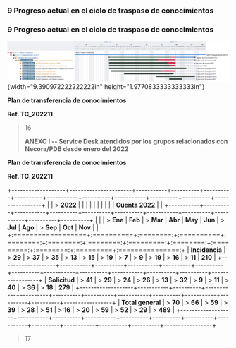 ### 9 Progreso actual en el ciclo de traspaso de conocimientos

### 9 Progreso actual en el ciclo de traspaso de conocimientos

![](wiki/assets/media/image6.jpg){width="9.390972222222222in" height="1.9770833333333333in"}

**Plan de transferencia de conocimientos**

**Ref. TC_202211**

> 16
>
> **ANEXO I -- Service Desk atendidos por los grupos relacionados con Necora/PDB desde enero del 2022**

**Plan de transferencia de conocimientos**

**Ref. TC_202211**

+-------------------+----------------------+-----------+----------+----------+----------+-----------+----------+-----------+----------+----------+-----------------+
|                   | > **2022**           |           |          |          |          |           |          |           |          |          | **Cuenta 2022** |
|                   +-----------+----------+-----------+----------+----------+----------+-----------+----------+-----------+----------+----------+                 |
|                   | > **Ene** | **Feb**  | > **Mar** | **Abr**  | **May**  | **Jun**  | > **Jul** | **Ago**  | > **Sep** | **Oct**  | **Nov**  |                 |
+:==================+:==========+:========:+:==========+:========:+:========:+:========:+:=========:+:========:+:=========:+:========:+:=========+:===============:+
| **Incidencia**    | > **29**  | > **37** | > **35**  | > **13** | > **15** | > **19** | > **7**   | > **9**  | > **19**  | > **16** | > **11** | **210**         |
+-------------------+-----------+----------+-----------+----------+----------+----------+-----------+----------+-----------+----------+----------+-----------------+
| **Solicitud**     | > **41**  | > **29** | > **24**  | > **26** | > **13** | > **32** | > **9**   | > **11** | > **40**  | > **36** | > **18** | **279**         |
+-------------------+-----------+----------+-----------+----------+----------+----------+-----------+----------+-----------+----------+----------+-----------------+
| **Total general** | > **70**  | > **66** | > **59**  | > **39** | > **28** | > **51** | > **16**  | > **20** | > **59**  | > **52** | > **29** | > **489**       |
+-------------------+-----------+----------+-----------+----------+----------+----------+-----------+----------+-----------+----------+----------+-----------------+

> 17